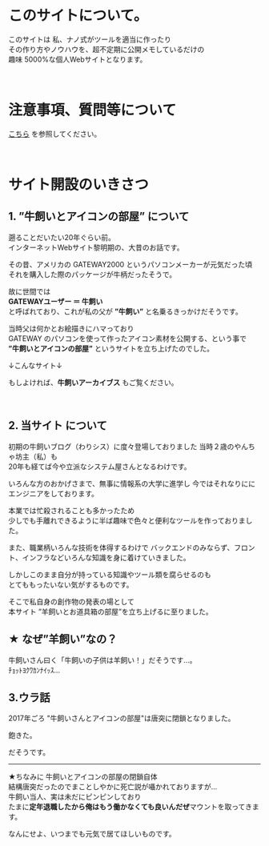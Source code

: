 # このサイトについて。

このサイトは
私、ナノ式がツールを適当に作ったり  
その作り方やノウハウを、超不定期に公開メモしているだけの  
趣味 5000%な個人Webサイトとなります。


<br>  

# 注意事項、質問等について

[こちら](caution) を参照してください。

<br>  

# サイト開設のいきさつ

## 1. ”牛飼いとアイコンの部屋” について
遡ることだいたい20年ぐらい前。  
インターネットWebサイト黎明期の、大昔のお話です。

その昔、アメリカの GATEWAY2000 というパソコンメーカーが元気だった頃  
それを購入した際のパッケージが牛柄だったそうで。

故に世間では  
**GATEWAYユーザー ＝ 牛飼い**  
と呼ばれており、これが私の父が **”牛飼い”** と名乗るきっかけだそうです。

当時父は何かとお絵描きにハマっており  
GATEWAY のパソコンを使って作ったアイコン素材を公開する、という事で  
**”牛飼いとアイコンの部屋”** というサイトを立ち上げたのでした。

↓こんなサイト↓


もしよければ、**牛飼いアーカイブス** もご覧ください。

<br>  

## 2. 当サイト について
初期の牛飼いブログ（わりシス）に度々登場しておりました
当時２歳のやんちゃ坊主（私）も  
20年も経てば今や立派なシステム屋さんとなるわけです。

いろんな方のおかげさまで、無事に情報系の大学に進学し
今ではそれなりににエンジニアをしております。

本業では忙殺されることも多かったため  
少しでも手離れできるように半ば趣味で色々と便利なツールを作っておりました。

また、職業柄いろんな技術を体得するわけで
バックエンドのみならず、フロント、インフラなどいろんな知識を身に着けていきました。

しかしこのまま自分が持っている知識やツール類を腐らせるのも  
とてももったいない気がするものです。

そこで私自身の創作物の発表の場として  
本サイト ”羊飼いとお道具箱の部屋”を立ち上げるに至りました。
<br>  

## **★ なぜ”羊飼い”なの？**
牛飼いさん曰く「牛飼いの子供は羊飼い！」だそうです…。  
ﾁｮｯﾄﾖｸﾜｶﾝﾅｲｯｽ… 
<br>  

## 3.ウラ話
2017年ごろ "牛飼いさんとアイコンの部屋"は唐突に閉鎖となりました。

飽きた。

だそうです。


---
★ちなみに
牛飼いとアイコンの部屋の閉鎖自体  
結構唐突だったのでまことしやかに死亡説が囁かれておりますが…  
牛飼い当人、実は未だにピンピンしており  
たまに**定年退職したから俺はもう働かなくても良いんだぜ**マウントを取ってきます。

なんにせよ、いつまでも元気で居てほしいものです。



